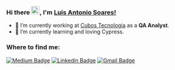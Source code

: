### Hi there <img src="https://github.com/TheDudeThatCode/TheDudeThatCode/blob/master/Assets/Hi.gif" width="22px">, I'm [Luis Antonio Soares!]((https://github.com/luisantoniosasilva?tab=repositories))

- 🔭 I’m currently working at [Cubos Tecnologia](https://cubos.io) as a **QA Analyst**. 
- 🌱 I’m currently learning and loving Cypress. 

### Where to find me:
[![Medium Badge](https://img.shields.io/badge/-@luisantoniosasilva-000000?style=flat&labelColor=000000&logo=Medium&link=https://medium.com/@luisantoniosasilva)](https://medium.com/@luisantoniosasilva)
[![Linkedin Badge](https://img.shields.io/badge/-luisantoniosoares-blue?style=flat&logo=Linkedin&logoColor=white&link=https://www.linkedin.com/in/luis-antonio-soares-37742a165/)](https://www.linkedin.com/in/luis-antonio-soares-37742a165/)
[![Gmail Badge](https://img.shields.io/badge/-luisantoniosasilva-c14438?style=flat&logo=Gmail&logoColor=white&link=mailto:luisantoniosasilva@gmail.com)](mailto:luisantoniosasilva@gmail.com)
<br />
